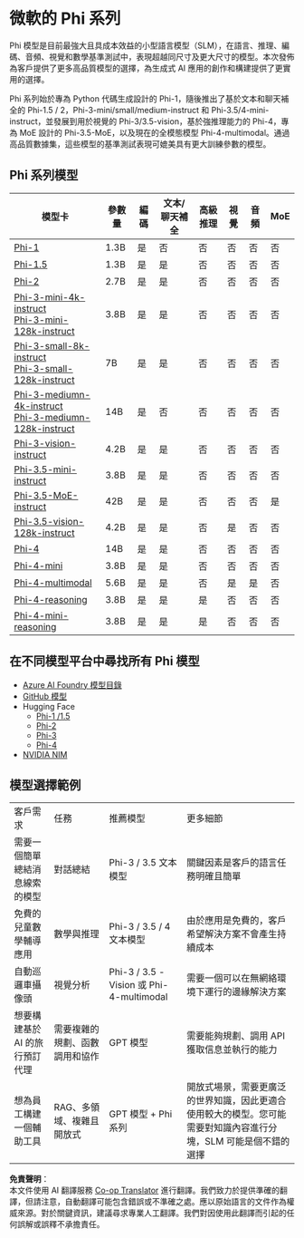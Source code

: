 <!--
CO_OP_TRANSLATOR_METADATA:
{
  "original_hash": "8ef41b679d85adc42be3e0cbee97f7f1",
  "translation_date": "2025-07-18T21:22:47+00:00",
  "source_file": "md/01.Introduction/01/01.PhiFamily.md",
  "language_code": "mo"
}
-->
# 微軟的 Phi 系列

Phi 模型是目前最強大且具成本效益的小型語言模型（SLM），在語言、推理、編碼、音頻、視覺和數學基準測試中，表現超越同尺寸及更大尺寸的模型。本次發佈為客戶提供了更多高品質模型的選擇，為生成式 AI 應用的創作和構建提供了更實用的選擇。

Phi 系列始於專為 Python 代碼生成設計的 Phi-1，隨後推出了基於文本和聊天補全的 Phi-1.5 / 2，Phi-3-mini/small/medium-instruct 和 Phi-3.5/4-mini-instruct，並發展到用於視覺的 Phi-3/3.5-vision，基於強推理能力的 Phi-4，專為 MoE 設計的 Phi-3.5-MoE，以及現在的全模態模型 Phi-4-multimodal。通過高品質數據集，這些模型的基準測試表現可媲美具有更大訓練參數的模型。

## Phi 系列模型

<div style="font-size:8px">

| 模型卡 |參數量|編碼|文本/聊天補全|高級推理| 視覺 | 音頻 | MoE |
| - | -  | - | - |- |- |- |- |
|[Phi-1](https://huggingface.co/microsoft/phi-1)|1.3B| 是| 否 | 否 |否 |否 |否 |
|[Phi-1.5](https://huggingface.co/microsoft/phi-1_5)|1.3B| 是|是| 否 |否 |否 |否 |
|[Phi-2](https://huggingface.co/microsoft/phi-1_5)|2.7B| 是|是| 否 |否 |否 |否 |
|[Phi-3-mini-4k-instruct](https://huggingface.co/microsoft/Phi-3-mini-4k-instruct)<br/>[Phi-3-mini-128k-instruct](https://huggingface.co/microsoft/Phi-3-mini-128k-instruct)|3.8B| 是|是| 否 |否 |否 |否 |
|[Phi-3-small-8k-instruct](https://huggingface.co/microsoft/Phi-3-small-8k-instruct)<br/>[Phi-3-small-128k-instruct](https://huggingface.co/microsoft/Phi-3-small-128k-instruct)<br/>|7B| 是|是| 否 |否 |否 |否 |
|[Phi-3-mediumn-4k-instruct](https://huggingface.co/microsoft/Phi-3-medium-4k-instruct)<br>[Phi-3-mediumn-128k-instruct](https://huggingface.co/microsoft/Phi-3-medium-128k-instruct)|14B|是|否| 否 |否 |否 |否 |
|[Phi-3-vision-instruct](https://huggingface.co/microsoft/Phi-3-vision-128k-instruct)|4.2B|是|是|否 |否 |否 |否 |
|[Phi-3.5-mini-instruct](https://huggingface.co/microsoft/Phi-3.5-mini-instruct)|3.8B|是|是| 否 |否 |否 |否 |
|[Phi-3.5-MoE-instruct](https://huggingface.co/microsoft/Phi-3.5-MoE-instruct)|42B|是|是| 否 |否 |否 |是 |
|[Phi-3.5-vision-128k-instruct](https://huggingface.co/microsoft/Phi-3.5-vision-instruct)|4.2B|是|是| 否 |是 |否 |否 |
|[Phi-4](https://huggingface.co/microsoft/phi-4)|14B|是|是| 否 |否 |否 |否 |
|[Phi-4-mini](https://huggingface.co/microsoft/Phi-4-mini-instruct)|3.8B|是|是| 否 |否 |否 |否 |
|[Phi-4-multimodal](https://huggingface.co/microsoft/Phi-4-multimodal-instruct)|5.6B|是|是| 否 |是 |是 |否 |
|[Phi-4-reasoning](https://huggingface.co/microsoft/Phi-4-reasoning)|3.8B|是|是| 是 |否 |否 |否 |
|[Phi-4-mini-reasoning](https://huggingface.co/microsoft/Phi-4-mini-reasoning)|3.8B|是|是| 是 |否 |否 |否 |

</div>

## **在不同模型平台中尋找所有 Phi 模型**

- [Azure AI Foundry 模型目錄](https://ai.azure.com/explore/models?selectedCollection=phi)
- [GitHub 模型](https://github.com/marketplace?query=Phi&type=models)
- Hugging Face
  - [Phi-1 /1.5](https://huggingface.co/collections/microsoft/phi-1-6626e29134744e94e222d572)
  - [Phi-2](https://huggingface.co/microsoft/phi-2)
  - [Phi-3](https://huggingface.co/collections/microsoft/phi-3-6626e15e9585a200d2d761e3)
  - [Phi-4](https://huggingface.co/collections/microsoft/phi-4-677e9380e514feb5577a40e4) 
- [NVIDIA NIM](https://build.nvidia.com/search?q=Phi)

## 模型選擇範例

| | | | |
|-|-|-|-|
|客戶需求|任務|推薦模型|更多細節|
|需要一個簡單總結消息線索的模型|對話總結|Phi-3 / 3.5 文本模型|關鍵因素是客戶的語言任務明確且簡單|
|免費的兒童數學輔導應用|數學與推理|Phi-3 / 3.5 / 4 文本模型|由於應用是免費的，客戶希望解決方案不會產生持續成本|
|自動巡邏車攝像頭|視覺分析|Phi-3 / 3.5 -Vision 或 Phi-4-multimodal|需要一個可以在無網絡環境下運行的邊緣解決方案|
|想要構建基於 AI 的旅行預訂代理|需要複雜的規劃、函數調用和協作|GPT 模型|需要能夠規劃、調用 API 獲取信息並執行的能力|
|想為員工構建一個輔助工具|RAG、多領域、複雜且開放式|GPT 模型 + Phi 系列|開放式場景，需要更廣泛的世界知識，因此更適合使用較大的模型。您可能需要對知識內容進行分塊，SLM 可能是個不錯的選擇|

**免責聲明**：  
本文件使用 AI 翻譯服務 [Co-op Translator](https://github.com/Azure/co-op-translator) 進行翻譯。我們致力於提供準確的翻譯，但請注意，自動翻譯可能包含錯誤或不準確之處。應以原始語言的文件作為權威來源。對於關鍵資訊，建議尋求專業人工翻譯。我們對因使用此翻譯而引起的任何誤解或誤釋不承擔責任。